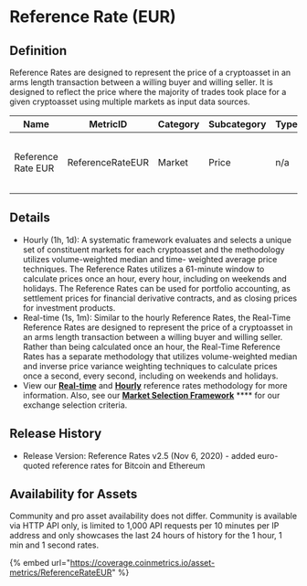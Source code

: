 # Reference Rate (EUR)

## Definition

Reference Rates are designed to represent the price of a cryptoasset in an arms length transaction between a willing buyer and willing seller. It is designed to reflect the price where the majority of trades took place for a given cryptoasset using multiple markets as input data sources.

| Name               | MetricID         | Category | Subcategory | Type | Unit | Interval                    |
| ------------------ | ---------------- | -------- | ----------- | ---- | ---- | --------------------------- |
| Reference Rate EUR | ReferenceRateEUR | Market   | Price       | n/a  | EUR  | 1d, 1d-ny-close, 1h, 1m, 1s |

## Details

* Hourly (1h, 1d): A systematic framework evaluates and selects a unique set of constituent markets for each cryptoasset and the methodology utilizes volume-weighted median and time- weighted average price techniques. The Reference Rates utilizes a 61-minute window to calculate prices once an hour, every hour, including on weekends and holidays. The Reference Rates can be used for portfolio accounting, as settlement prices for financial derivative contracts, and as closing prices for investment products.
* Real-time (1s, 1m):  Similar to the hourly Reference Rates, the Real-Time Reference Rates are designed to represent the price of a cryptoasset in an arms length transaction between a willing buyer and willing seller. Rather than being calculated once an hour, the Real-Time Reference Rates has a separate methodology that utilizes volume-weighted median and inverse price variance weighting techniques to calculate prices once a second, every second, including on weekends and holidays.&#x20;
* View our [**Real-time**](https://coinmetrics.io/wp-content/uploads/2021/05/rtrr-methodology.pdf) and [**Hourly**](https://coinmetrics.io/wp-content/uploads/2021/05/reference-rates-methodology.pdf) reference rates methodology for more information.  Also, see our [**Market Selection Framework**](https://coinmetrics.io/wp-content/uploads/2021/04/reference-rates-market-selection-framework.pdf) **** for our exchange selection criteria.

## **Release History**

* Release Version: Reference Rates v2.5 (Nov 6, 2020) - added euro-quoted reference rates for Bitcoin and Ethereum

## **Availability for Assets**

Community and pro asset availability does not differ.  Community is available via HTTP API only, is limited to 1,000 API requests per 10 minutes per IP address and only showcases the last 24 hours of history for the 1 hour, 1 min and 1 second rates.&#x20;

{% embed url="https://coverage.coinmetrics.io/asset-metrics/ReferenceRateEUR" %}
